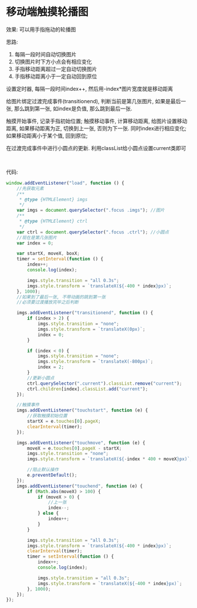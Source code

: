 # 移动端触摸轮播图

效果: 可以用手指拖动的轮播图

思路: 

1. 每隔一段时间自动切换图片
2. 切换图片时下方小点会有相应变化
3. 手指移动距离超过一定自动切换图片
4. 手指移动距离小于一定自动回到原位

设置定时器, 每隔一段时间index++, 然后用-index*图片宽度就是移动距离

给图片绑定过渡完成事件(transitionend), 判断当前是第几张图片, 如果是最后一张, 那么跳到第一张, 如index是负值, 那么跳到最后一张.

触摸开始事件, 记录手指初始位置; 触摸移动事件, 计算移动距离, 给图片设置移动距离, 如果移动距离为正, 切换到上一张, 否则为下一张. 同时index进行相应变化; 如果移动距离小于某个值, 回到原位; 

在过渡完成事件中进行小圆点的更新. 利用classList给小圆点设置current类即可

‍

代码: 

```js
window.addEventListener("load", function () {
    //先获取元素
    /**
     * @type {HTMLElement} imgs
     */
    var imgs = document.querySelector(".focus .imgs"); //图片
    /**
     * @type {HTMLElement} ctrl
     */
    var ctrl = document.querySelector(".focus .ctrl"); //小圆点
    //现在是第几张图片
    var index = 0;

    var startX, moveX, boxX;
    timer = setInterval(function () {
        index++;
        console.log(index);

        imgs.style.transition = "all 0.3s";
        imgs.style.transform = `translateX(${-400 * index}px)`;
    }, 1000);
    //如果到了最后一张, 不带动画的跳到第一张
    //必须要过渡播放完毕之后判断

    imgs.addEventListener("transitionend", function () {
        if (index > 2) {
            imgs.style.transition = "none";
            imgs.style.transform = `translateX(0px)`;
            index = 0;
        }

        if (index < 0) {
            imgs.style.transition = "none";
            imgs.style.transform = `translateX(-800px)`;
            index = 2;
        }
        //更新小圆点
        ctrl.querySelector(".current").classList.remove("current");
        ctrl.children[index].classList.add("current");
    });

    //触摸事件
    imgs.addEventListener("touchstart", function (e) {
        //获取触摸初始位置
        startX = e.touches[0].pageX;
        clearInterval(timer);
    });

    imgs.addEventListener("touchmove", function (e) {
        moveX = e.touches[0].pageX - startX;
        imgs.style.transition = "none";
        imgs.style.transform = `translateX(${-index * 400 + moveX}px)`;

        //阻止默认操作
        e.preventDefault();
    });
    imgs.addEventListener("touchend", function (e) {
        if (Math.abs(moveX) > 100) {
            if (moveX > 0) {
                //上一张
                index--;
            } else {
                index++;
            }
        }

        imgs.style.transition = "all 0.3s";
        imgs.style.transform = `translateX(${-400 * index}px)`;
        clearInterval(timer);
        timer = setInterval(function () {
            index++;
            console.log(index);

            imgs.style.transition = "all 0.3s";
            imgs.style.transform = `translateX(${-400 * index}px)`;
        }, 1000);
    });
});

```
